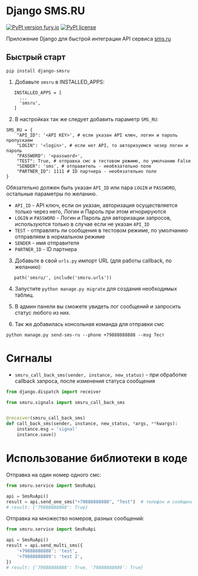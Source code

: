 # Django SMS.RU

[![PyPI version fury.io](https://badge.fury.io/py/django-smsru.svg)](https://pypi.org/project/django-smsru/)
[![PyPI license](https://img.shields.io/pypi/l/django-smsru.svg)](https://pypi.python.org/pypi/django-smsru/)

Приложение Django для быстрой интеграции API сервиса [sms.ru](https://sms.ru/?panel=api)

Быстрый старт
---------------

`pip install django-smsru`

1. Добавьте `smsru` в INSTALLED_APPS:

```
   INSTALLED_APPS = [
     ...
     'smsru',
   ]
```

2. В настройках так же следует добавить параметр `SMS_RU`:

```
SMS_RU = {
    "API_ID": '<API KEY>', # если указан API ключ, логин и пароль пропускаем
    "LOGIN": '<login>', # если нет API, то авторизуемся чезер логин и пароль
    "PASSWORD": '<password>',
    "TEST": True, # отправка смс в тестовом режиме, по умолчанию False
    "SENDER": 'sms', # отправитель - необязательно поле
    "PARTNER_ID": 1111 # ID партнера - необязательно поле
}
```

Обязательно должен быть указан `API_ID` или пара `LOGIN` и `PASSWORD`, остальные параметры по желанию.

- `API_ID` - API ключ, если он указан, авторизация осуществляется только через него, Логин и Пароль при этом
  игнорируются
- `LOGIN` и `PASSWORD` - Логин и Пароль для авторизации запросов, используются только в случае если не указан `API_ID`
- `TEST` - отправлять ли сообщения в тестовом режиме, по умолчанию отправляем в нормальном режиме
- `SENDER` - имя отправителя
- `PARTNER_ID` - ID партнера

3. Добавьте в свой `urls.py` импорт URL (для работы callback, по желанию):

```
   path('smsru/', include('smsru.urls'))
```

4. Запустите ``python manage.py migrate`` для создания необходимых таблиц.

5. В админ панели вы сможете увидеть лог сообщений и запросить статус любого из них.

6. Так же добавилась консольная команда для отправки смс

```
python manage.py send-sms-ru --phone +79888888888 --msg Тест
```

# Сигналы
 - `smsru_call_back_sms(sender, instance, new_status)` - при обработке callback запроса, после изменения статуса сообщения

```python
from django.dispatch import receiver

from smsru.signals import smsru_call_back_sms


@receiver(smsru_call_back_sms)
def call_back_sms(sender, instance, new_status, *args, **kwargs):
    instance.msg = 'signal'
    instance.save()

```

# Использование библиотеки в коде

Отправка на один номер одного смс:

```python
from smsru.service import SmsRuApi

api = SmsRuApi()
result = api.send_one_sms("+79888888888", "Test")  # телефон и сообщение
# result: {'79888888888': True}
```

Отправка на множество номеров, разных сообщений:

```python
from smsru.service import SmsRuApi

api = SmsRuApi()
result = api.send_multi_sms({
    '+79888888888': 'test',
    '+79888888889': 'test 2',
})
# result: {'79888888888': True, '79888888889': True}
```